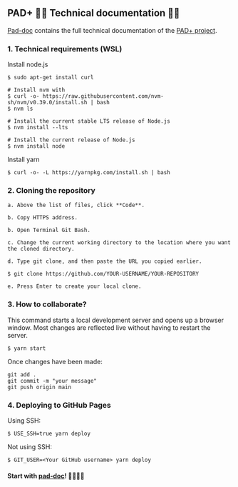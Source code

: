 ## PAD+ 🚀🚀 Technical documentation 🚀🚀

[Pad-doc](https://e-pshad.github.io/pad-doc/) contains the full technical documentation of the [PAD+ project](https://github.com/e-PSHAD/PAD).


### 1. Technical requirements (WSL)

Install node.js
```
$ sudo apt-get install curl

# Install nvm with
$ curl -o- https://raw.githubusercontent.com/nvm-sh/nvm/v0.39.0/install.sh | bash
$ nvm ls

# Install the current stable LTS release of Node.js
$ nvm install --lts

# Install the current release of Node.js
$ nvm install node
```

Install yarn
```
$ curl -o- -L https://yarnpkg.com/install.sh | bash
```

### 2. Cloning the repository

    a. Above the list of files, click **Code**.

    b. Copy HTTPS address.

    b. Open Terminal Git Bash.

    c. Change the current working directory to the location where you want the cloned directory.

    d. Type git clone, and then paste the URL you copied earlier.
```
$ git clone https://github.com/YOUR-USERNAME/YOUR-REPOSITORY
```

    e. Press Enter to create your local clone.


### 3. How to collaborate?

This command starts a local development server and opens up a browser window. Most changes are reflected live without having to restart the server.
```
$ yarn start
```

Once changes have been made:
```
git add .
git commit -m "your message"
git push origin main
```

### 4. Deploying to GitHub Pages

Using SSH:

```
$ USE_SSH=true yarn deploy
```

Not using SSH:

```
$ GIT_USER=<Your GitHub username> yarn deploy
```

#### Start with [pad-doc](https://e-pshad.github.io/pad-doc/)! 🚀🚀🚀🚀
